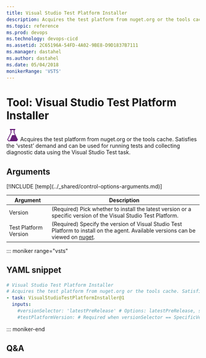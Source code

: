 ```yaml
---
title: Visual Studio Test Platform Installer
description: Acquires the test platform from nuget.org or the tools cache. Satisfies the ‘vstest’ demand and can be used for running tests and collecting diagnostic data using the Visual Studio Test task.
ms.topic: reference
ms.prod: devops
ms.technology: devops-cicd
ms.assetid: 2C65196A-54FD-4A02-9BE8-D9D1837B7111
ms.manager: dastahel
ms.author: dastahel
ms.date: 05/04/2018
monikerRange: 'VSTS'
---
```


# Tool: Visual Studio Test Platform Installer

![](_img/visualstudiotestplatforminstaller.png) Acquires the test platform from nuget.org or the tools cache. Satisfies the ‘vstest’ demand and can be used for running tests and collecting diagnostic data using the Visual Studio Test task.

## Arguments

<table><thead><tr><th>Argument</th><th>Description</th></tr></thead>
<tr><td>Version</td><td>(Required) Pick whether to install the latest version or a specific version of the Visual Studio Test Platform.</td></tr>
<tr><td>Test Platform Version</td><td>(Required) Specify the version of Visual Studio Test Platform to install on the agent. Available versions can be viewed on <a href="https://www.nuget.org/packages/Microsoft.TestPlatform/">nuget</a>.</td></tr>
[!INCLUDE [temp](../_shared/control-options-arguments.md)]
</table>

::: moniker range="vsts"

## YAML snippet

```YAML
# Visual Studio Test Platform Installer
# Acquires the test platform from nuget.org or the tools cache. Satisfies the ‘vstest’ demand and can be used for running tests and collecting diagnostic data using the Visual Studio Test task.
- task: VisualStudioTestPlatformInstaller@1
  inputs:
    #versionSelector: 'latestPreRelease' # Options: latestPreRelease, specificVersion
    #testPlatformVersion: # Required when versionSelector == SpecificVersion
```

::: moniker-end

## Q&A

<!-- BEGINSECTION class="md-qanda" -->

<!-- ENDSECTION -->
